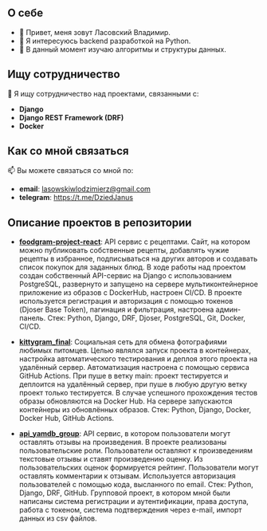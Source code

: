 ## О себе
- 👋 Привет, меня зовут Ласовский Владимир.
- 👀 Я интересуюсь backend разработкой на Python.
- 🌱 В данный момент изучаю алгоритмы и структуры данных.

## Ищу сотрудничество

💞️ Я ищу сотрудничество над проектами, связанными с:

- **Django**
- **Django REST Framework (DRF)**
- **Docker**

## Как со мной связаться

📫 Вы можете связаться со мной по:
- **email**: lasowskiwlodzimierz@gmail.com
- **telegram**: https://t.me/DziedJanus

## Описание проектов в репозитории

- **[foodgram-project-react](https://github.com/herrShneider/foodgram-project-react)**:
  API сервис с рецептами. Сайт, на котором можно публиковать собственные рецепты, добавлять чужие рецепты в избранное, подписываться на других авторов и создавать список покупок для заданных блюд. В ходе работы над проектом создан собственный API-сервис на Django с использованием PostgreSQL, развернуто и запущено на сервере мультиконтейнерное приложение из образов с DockerHub, настроен CI/CD.
В проекте используется регистрация и авторизация с помощью токенов (Djoser Base Token), пагинация и фильтрация, настроена админ-панель.
Стек: Python, Django, DRF, Djoser, PostgreSQL, Git, Docker, CI/CD.

- **[kittygram_final](https://github.com/herrShneider/kittygram_final)**:
  Cоциальная сеть для обмена фотографиями любимых питомцев. Целью являлся запуск проекта в контейнерах, настройка автоматического тестирования и деплоя этого проекта на удалённый сервер. Автоматизация настроена с помощью сервиса GitHub Actions. При пуше в ветку main: проект тестируется и деплоится на удалённый сервер, при пуше в любую другую ветку проект только тестируется. В случае успешного прохождения тестов образы обновляются на Docker Hub. На сервере запускаются контейнеры из обновлённых образов.
Стек: Python, Django, Docker, Docker Hub, GitHub Actions.

- **[api_yamdb_group](https://github.com/herrShneider/api_yamdb_group)**:
  API сервис, в котором пользователи могут оставлять отзывы на произведения. В проекте реализованы пользовательские роли. Пользователи оставляют к произведениям текстовые отзывы и ставят произведению оценку. Из пользовательских оценок формируется рейтинг. Пользователи могут оставлять комментарии к отзывам. Используется авторизация пользователей с помощью кода, высланного по email.
Стек: Python, Django, DRF, GitHub.
Групповой проект, в котором мной были написаны система регистрации и аутентификации, права доступа, работа с токеном, система подтверждения через e-mail, импорт данных из csv файлов.

<!---
herrShneider/herrShneider is a ✨ special ✨ repository because its `README.md` (this file) appears on your GitHub profile.
You can click the Preview link to take a look at your changes.
--->
